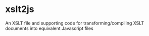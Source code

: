 xslt2js
=======

An XSLT file and supporting code for transforming/compiling XSLT documents into equivalent Javascript files